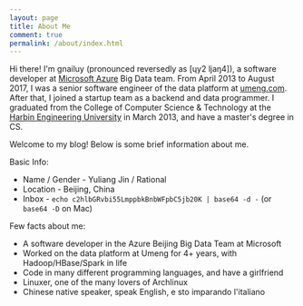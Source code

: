 ```yaml
---
layout: page
title: About Me
comment: true
permalink: /about/index.html
---
```


Hi there! I'm gnailuy (pronounced reversedly as [ɥy2 ljaŋ4]), a software developer at [Microsoft Azure][azure] Big Data team.
From April 2013 to August 2017, I was a senior software engineer of the data platform at [umeng.com][umeng].
After that, I joined a startup team as a backend and data programmer.
I graduated from the College of Computer Science & Technology at the [Harbin Engineering University][heu] in March 2013,
and have a master's degree in CS.

Welcome to my blog! Below is some brief information about me.

Basic Info:

* Name / Gender - Yuliang Jin / Rational
* Location - Beijing, China
* Inbox - `echo c2hlbGRvbi55LmppbkBnbWFpbC5jb20K | base64 -d -` (or `base64 -D` on Mac)

Few facts about me:

* A software developer in the Azure Beijing Big Data Team at Microsoft
* Worked on the data platform at Umeng for 4+ years, with Hadoop/HBase/Spark in life
* Code in many different programming languages, and have a girlfriend
* Linuxer, one of the many lovers of Archlinux
* Chinese native speaker, speak English, e sto imparando l'italiano

[azure]:    https://azure.microsoft.com/en-us/
[umeng]:    http://www.umeng.com
[heu]:      http://english.hrbeu.edu.cn

